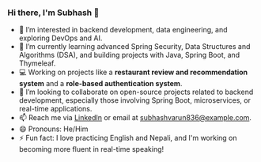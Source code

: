 ### Hi there, I'm Subhash 👋

- 👀 I’m interested in backend development, data engineering, and exploring DevOps and AI.
- 🌱 I’m currently learning advanced Spring Security, Data Structures and Algorithms (DSA), and building projects with Java, Spring Boot, and Thymeleaf.
- 💻 Working on projects like a **restaurant review and recommendation system** and a **role-based authentication system**.
- 💞️ I’m looking to collaborate on open-source projects related to backend development, especially those involving Spring Boot, microservices, or real-time applications.
- 📫 Reach me via [LinkedIn](https://www.linkedin.com/in/subhash-varun) or email at subhashvarun836@example.com.
- 😄 Pronouns: He/Him
- ⚡ Fun fact: I love practicing English and Nepali, and I'm working on becoming more fluent in real-time speaking!

<!---
varun-subhash/varun-subhash is a ✨ special ✨ repository because its `README.md` (this file) appears on your GitHub profile.
You can click the Preview link to take a look at your changes.
--->
